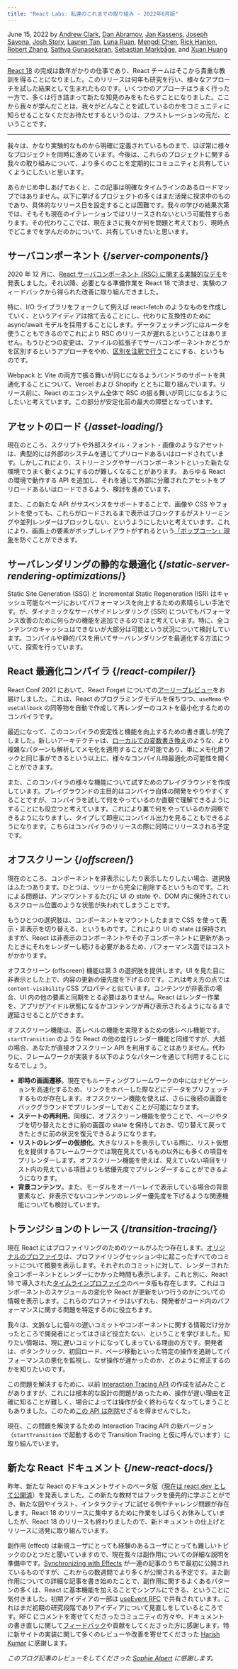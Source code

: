 ```yaml
---
title: "React Labs: 私達のこれまでの取り組み - 2022年6月版"
---
```


June 15, 2022 by [Andrew Clark](https://twitter.com/acdlite), [Dan Abramov](https://twitter.com/dan_abramov), [Jan Kassens](https://twitter.com/kassens), [Joseph Savona](https://twitter.com/en_JS), [Josh Story](https://twitter.com/joshcstory), [Lauren Tan](https://twitter.com/potetotes), [Luna Ruan](https://twitter.com/lunaruan), [Mengdi Chen](https://twitter.com/mengdi_en), [Rick Hanlon](https://twitter.com/rickhanlonii), [Robert Zhang](https://twitter.com/jiaxuanzhang01), [Sathya Gunasekaran](https://twitter.com/_gsathya), [Sebastian Markbåge](https://twitter.com/sebmarkbage), and [Xuan Huang](https://twitter.com/Huxpro)

---

<Intro>

[React 18](/blog/2022/03/29/react-v18) の完成は数年がかりの仕事であり、React チームはそこから貴重な教訓を得ることになりました。このリリースは何年も研究を行い、様々なアプローチを試した結果として生まれたものです。いくつかのアプローチはうまく行った一方で、多くは行き詰まって新たな知見のみをもたらすことになりました。ここから我々が学んだことは、我々がどんなことを試しているのかをコミュニティに知らせることなくただお待たせするというのは、フラストレーションの元だ、ということです。

</Intro>

---

我々は、かなり実験的なものから明確に定義されているものまで、ほぼ常に様々なプロジェクトを同時に進めています。今後は、これらのプロジェクトに関する我々の取り組みについて、より多くのことを定期的にコミュニティと共有していくようにしたいと思います。

あらかじめ申しあげておくと、この記事は明確なタイムラインのあるロードマップではありません。以下に挙げるプロジェクトの多くはまだ活発に探求中のものであり、具体的なリリース日を設定することは困難です。我々の学びの結果次第では、そもそも現在のイテレーションではリリースされないという可能性すらあります。その代わりここでは、現在まさに我々が何を問題と考えており、現時点でどこまでを学んだのかについて、共有していきたいと思います。

## サーバコンポーネント {/*server-components*/}

2020 年 12 月に、[React サーバコンポーネント (RSC) に関する実験的なデモ](https://legacy.reactjs.org/blog/2020/12/21/data-fetching-with-react-server-components.html)を発表しました。それ以降、必要となる準備作業を React 18 で済ませ、実験のフィードバックから得られた改善に取り組んできました。

特に、I/O ライブラリをフォークして例えば react-fetch のようなものを作成していく、というアイディアは捨て去ることにし、代わりに互換性のために async/await モデルを採用することにします。データフェッチングにはルータを使うこともできるのでこれにより RSC のリリースが遅れるということはありません。もうひとつの変更は、ファイルの拡張子でサーバコンポーネントかどうかを区別するというアプローチをやめ、[区別を注釈で行う](https://github.com/reactjs/rfcs/pull/189#issuecomment-1116482278)ことにする、というものです。

Webpack と Vite の両方で振る舞いが同じになるようバンドラのサポートを共通化することについて、Vercel および Shopify とともに取り組んでいます。リリース前に、React のエコシステム全体で RSC の振る舞いが同じになるようにしたいと考えています。この部分が安定化前の最大の障壁となっています。

## アセットのロード {/*asset-loading*/}

現在のところ、スクリプトや外部スタイル・フォント・画像のようなアセットは、典型的には外部のシステムを通じてプリロードあるいはロードされています。しかしこれにより、ストリーミングやサーバコンポーネントといった新たな環境でうまく動くようにするのが難しくなることがあります。
あらゆる React の環境で動作する API を追加し、それを通じて外部に分離されたアセットをプリロードあるいはロードできるよう、検討を進めています。

また、この新たな API がサスペンスをサポートすることで、画像や CSS やフォントを使っても、これらがロードされるまで表示はブロックするがストリーミングや並列レンダーはブロックしない、というようにしたいと考えています。これにより、画面上の要素がポップしレイアウトがずれるという[「ポップコーン」現象](https://twitter.com/sebmarkbage/status/1516852731251724293)を防ぐことができます。

## サーバレンダリングの静的な最適化 {/*static-server-rendering-optimizations*/}

Static Site Generation (SSG) と Incremental Static Regeneration (ISR) はキャッシュ可能なページにおいてパフォーマンスを向上するための素晴らしい手法です。が、ダイナミックなサーバサイドレンダリング (SSR) についてもパフォーマンス改善のために何らかの機能を追加できるのではと考えています。特に、全コンテンツのキャッシュはできないが大部分は可能という状況について検討しています。コンパイルや静的パスを用いてサーバレンダリングを最適化する方法について、探索を行っています。

## React 最適化コンパイラ {/*react-compiler*/}

React Conf 2021 において、React Forget についての[アーリープレビュー](https://www.youtube.com/watch?v=lGEMwh32soc)をお届けしました。これは、React のプログラミングモデルを保ちつつ、`useMemo` や `useCallback` の同等物を自動で作成して再レンダーのコストを最小化するためのコンパイラです。

最近になって、このコンパイラの安定性と機能を向上するための書き直しが完了しました。新しいアーキテクチャは、[ローカルでの変数書き換え](/learn/keeping-components-pure#local-mutation-your-components-little-secret)のような、より複雑なパターンも解析してメモ化を適用することが可能であり、単にメモ化用フックと同じ事ができるという以上に、様々なコンパイル時最適化の可能性を開くことができます。

また、このコンパイラの様々な機能について試すためのプレイグラウンドを作成しています。プレイグラウンドの主目的はコンパイラ自体の開発をやりやすくすることですが、コンパイラを試して何をやっているのか直観で理解できるようにすることにも役立つと考えています。これにより裏で何をやっているのか洞察できるようになりますし、タイプして即座にコンパイル出力を見ることもできるようになります。こちらはコンパイラのリリースの際に同時にリリースされる予定です。

## オフスクリーン {/*offscreen*/}

現在のところ、コンポーネントを非表示にしたり表示したりしたい場合、選択肢はふたつあります。ひとつは、ツリーから完全に削除するというものです。これによる問題は、アンマウントするたびに UI の state や、DOM 内に保持されているスクロール位置のような状態が失われてしまうことです。

もうひとつの選択肢は、コンポーネントをマウントしたままで CSS を使って表示・非表示を切り替える、というものです。これにより UI の state は保持されますが、React は非表示のコンポーネントやその子コンポーネントに更新があったときにそれをレンダーし続ける必要があるため、パフォーマンス面ではコストがかかります。

オフスクリーン (offscreen) 機能は第 3 の選択肢を提供します。UI を見た目に非表示とした上で、内容の更新の優先度を下げるのです。これは考え方の点では `content-visibility` CSS プロパティと似ています。コンテンツが非表示の場合、UI 内の他の要素と同期をとる必要はありません。React はレンダー作業を、アプリがアイドル状態になるかコンテンツが再び表示されるようになるまで遅延させることができます。

オフスクリーン機能は、高レベルの機能を実現するための低レベル機能です。`startTransition` のような React の他の並行レンダー機能と同様ですが、大抵の場合、あなたが直接オフスクリーン API を利用することはありません。代わりに、フレームワークが実装する以下のようなパターンを通じて利用することになるでしょう。

* **即時の画面遷移**。現在でもルーティングフレームワークの中にはナビゲーションを高速化するため、リンクをホバーした際などにデータをプリフェッチするものが存在します。オフスクリーン機能を使えば、さらに後続の画面をバックグラウンドでプリレンダーしておくことが可能になります。
* **ステートの再利用**。同様に、オフスクリーン機能を使うことで、ページやタブを切り替えたときに前の画面の state を保持しておき、切り替えて戻ってきたときに前の状況を復元できるようになります。
* **リストのレンダーの仮想化**。大きなリストを表示している際に、リスト仮想化を提供するフレームワークでは現在見えているもの以外にも多くの項目をプリレンダーします。オフスクリーン機能を使えば、見えていない項目をリスト内の見えている項目よりも低優先度でプリレンダーすることができるようになります。
* **背景コンテンツ**。また、モーダルをオーバーレイで表示している場合の背景要素など、非表示でないコンテンツのレンダー優先度を下げるような関連機能についても検討しています。

## トランジションのトレース {/*transition-tracing*/}

現在 React にはプロファイリングのためのツールがふたつ存在します。[オリジナルのプロファイラ](https://legacy.reactjs.org/blog/2018/09/10/introducing-the-react-profiler.html)は、プロファイリングセッション中に起こったすべてのコミットについて概要を表示します。それぞれのコミットに対して、レンダーされた全コンポーネントとレンダーにかかった時間も表示します。これと別に、React 18 で導入された[タイムラインプロファイラ](https://github.com/reactwg/react-18/discussions/76)のベータ版も存在します。これはコンポーネントのスケジュールの変化や React が更新をいつ行うのかについての情報を表示します。これらのプロファイラはいずれも、開発者がコード内のパフォーマンスに関する問題を特定するのに役立ちます。

我々は、文脈なしに個々の遅いコミットやコンポーネントに関する情報だけ分かったところで開発者にとってはさほど役立たない、ということを学びました。知りたい情報は、現に遅いコミットになってしまっている理由の方です。開発者は、ボタンクリック、初回ロード、ページ移動といった特定の操作を追跡してパフォーマンスの悪化を監視し、なぜ操作が遅かったのか、どのように修正するのかを知りたいのです。

この問題を解決するために、以前 [Interaction Tracing API](https://gist.github.com/bvaughn/8de925562903afd2e7a12554adcdda16) の作成を試みたことがありますが、これには根本的な設計の問題があったため、操作が遅い理由を正確に知ることが難しく、場合によっては操作が全く終わらなくなってしまうこともありました。このため[この API は削除](https://github.com/facebook/react/pull/20037)せざるを得ませんでした。

現在、この問題を解決するための Interaction Tracing API の新バージョン（`startTransition` で起動するので Transition Tracing と仮に呼んでいます）に取り組んでいます。

## 新たな React ドキュメント {/*new-react-docs*/}

昨年、新たな React のドキュメントサイトのベータ版（[現在は react.dev として公開済](/blog/2023/03/16/introducing-react-dev)）を発表しました。この新たな教材ではフックを優先的に学ぶことができ、新たな図やイラスト、インタラクティブに試せる例やチャレンジ問題が存在します。React 18 のリリースに集中するために作業をしばらくお休みしていましたが、React 18 のリリースも終わりましたので、新ドキュメントの仕上げとリリースに活発に取り組んでいます。

副作用 (effect) は新規ユーザにとっても経験のあるユーザにとっても難しいトピックのひとつだと聞いていますので、現在我々は副作用についての詳細な説明を準備中です。[Synchronizing with Effects](/learn/synchronizing-with-effects) が一連の記事のうちで最初に公開されているものですが、これからの数週間でより多くが公開される予定です。また副作用についての詳細な記事を書き始めたことで、副作用に関するよくあるパターンの多くは、React に基本機能を加えることでシンプルにできる、ということに気付きました。初期アイディアの一部は [useEvent RFC](https://github.com/reactjs/rfcs/pull/220) で共有されています。これはまだ初期の研究段階でありアイディアについて見直しをしているところです。RFC にコメントを寄せてくださったコミュニティの方々や、ドキュメントの書き直しに関して[フィードバック](https://github.com/reactjs/reactjs.org/issues/3308)や貢献をしてくださった方に感謝します。特に新サイトの実装に関して多くのレビューや改善を寄せてくださった [Harish Kumar](https://github.com/harish-sethuraman) に感謝します。

*このブログ記事のレビューをしてくださった [Sophie Alpert](https://twitter.com/sophiebits) に感謝します。*
